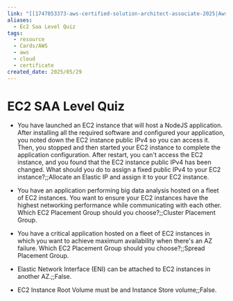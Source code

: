 ```yaml
---
link: "[[1747853373-aws-certified-solution-architect-associate-2025|Aws Certified Solution Architect Associate 2025]]"
aliases:
  - Ec2 Saa Level Quiz
tags:
  - resource
  - Cards/AWS
  - aws
  - cloud
  - certificate
created_date: 2025/05/29
---
```

# EC2 SAA Level Quiz
- You have launched an EC2 instance that will host a NodeJS application. After installing all the required software and configured your application, you noted down the EC2 instance public IPv4 so you can access it. Then, you stopped and then started your EC2 instance to complete the application configuration. After restart, you can't access the EC2 instance, and you found that the EC2 instance public IPv4 has been changed. What should you do to assign a fixed public IPv4 to your EC2 instance?;;Allocate an Elastic IP and assign it to your EC2 instance.
<!--SR:!2025-06-13,2,230-->
- You have an application performing big data analysis hosted on a fleet of EC2 instances. You want to ensure your EC2 instances have the highest networking performance while communicating with each other. Which EC2 Placement Group should you choose?;;Cluster Placement Group.
<!--SR:!2025-06-27,16,290-->
- You have a critical application hosted on a fleet of EC2 instances in which you want to achieve maximum availability when there's an AZ failure. Which EC2 Placement Group should you choose?;;Spread Placement Group.
<!--SR:!2025-06-12,1,210-->
- Elastic Network Interface (ENI) can be attached to EC2 instances in another AZ.;;False.
<!--SR:!2025-06-25,14,290-->
- EC2 Instance Root Volume must be and Instance Store volume;;False.
<!--SR:!2025-06-12,1,210-->